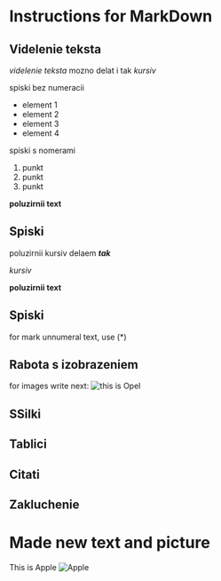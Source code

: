 # Instructions for MarkDown

## Videlenie teksta

_videlenie teksta_ mozno delat i tak
*kursiv*

spiski bez numeracii
* element 1
* element 2
* element 3
* element 4


spiski s nomerami
1. punkt
2. punkt
3. punkt


**poluzirnii text**

## Spiski


poluzirnii kursiv delaem _**tak**_


*kursiv*

**poluzirnii text**

## Spiski
for mark unnumeral text, use (*)
## Rabota s izobrazeniem

for images write next: ![this is Opel](o1.jpg) 

## SSilki

## Tablici

## Citati

## Zakluchenie

# Made new text and picture
This is Apple ![Apple](apple.jpg)